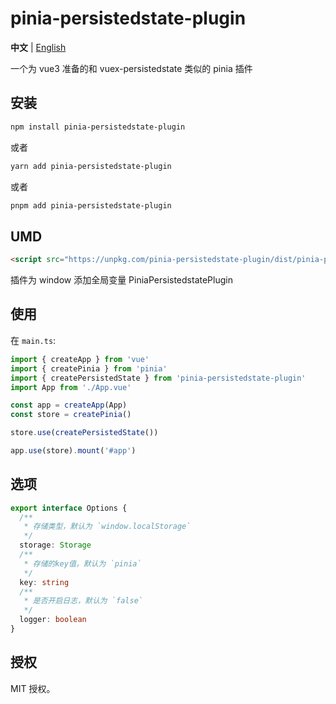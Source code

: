 # pinia-persistedstate-plugin

**中文** | [English](./README.md)

一个为 vue3 准备的和 vuex-persistedstate 类似的 pinia 插件

## 安装

```sh
npm install pinia-persistedstate-plugin
```

或者

```sh
yarn add pinia-persistedstate-plugin
```

或者

```sh
pnpm add pinia-persistedstate-plugin
```

## UMD

```html
<script src="https://unpkg.com/pinia-persistedstate-plugin/dist/pinia-persistedstate-plugin.umd.js"></script>
```

插件为 window 添加全局变量 PiniaPersistedstatePlugin

## 使用

在 `main.ts`:

```ts
import { createApp } from 'vue'
import { createPinia } from 'pinia'
import { createPersistedState } from 'pinia-persistedstate-plugin'
import App from './App.vue'

const app = createApp(App)
const store = createPinia()

store.use(createPersistedState())

app.use(store).mount('#app')
```

## 选项

```ts
export interface Options {
  /**
   * 存储类型，默认为 `window.localStorage`
   */
  storage: Storage
  /**
   * 存储的key值，默认为 `pinia`
   */
  key: string
  /**
   * 是否开启日志，默认为 `false`
   */
  logger: boolean
}
```

## 授权

MIT 授权。
